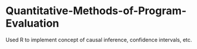 # Quantitative-Methods-of-Program-Evaluation
Used R to implement concept of causal inference, confidence intervals, etc.
